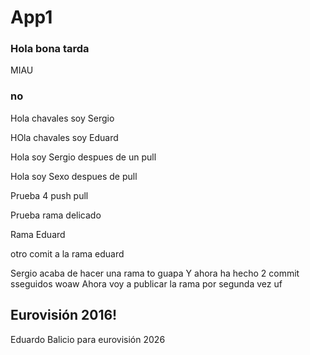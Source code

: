 # App1
### Hola bona tarda

MIAU
### no
Hola chavales soy Sergio

HOla chavales soy Eduard

Hola soy Sergio despues de un pull

Hola soy Sexo despues de pull

Prueba 4 push pull 



Prueba rama delicado

Rama Eduard 

otro comit a la rama eduard


Sergio acaba de hacer una rama to guapa
Y ahora ha hecho 2 commit sseguidos woaw
Ahora voy a publicar la rama por segunda vez uf

## Eurovisión 2016!


Eduardo Balicio para eurovisión 2026
